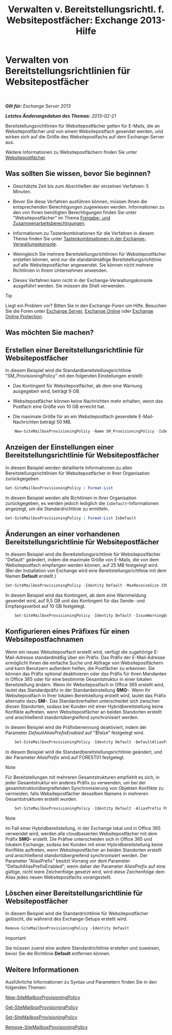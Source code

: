 ﻿---
title: 'Verwalten v. Bereitstellungsrichtl. f. Websitepostfächer: Exchange 2013-Hilfe'
TOCTitle: Verwalten von Bereitstellungsrichtlinien für Websitepostfächer
ms:assetid: 2f160d1a-a031-461f-8d29-c9cd49ca1645
ms:mtpsurl: https://technet.microsoft.com/de-de/library/JJ710340(v=EXCHG.150)
ms:contentKeyID: 50475269
ms.date: 04/24/2018
mtps_version: v=EXCHG.150
ms.translationtype: HT
---

# Verwalten von Bereitstellungsrichtlinien für Websitepostfächer

 

_**Gilt für:** Exchange Server 2013_

_**Letztes Änderungsdatum des Themas:** 2013-02-21_

Bereitstellungsrichtlinien für Websitepostfächer gelten für E-Mails, die an Websitepostfächer und von einem Websitepostfach gesendet werden, und wirken sich auf die Größe des Websitepostfachs auf dem Exchange-Server aus.

Weitere Informationen zu Websitepostfächern finden Sie unter [Websitepostfächer](site-mailboxes-exchange-2013-help.md).

## Was sollten Sie wissen, bevor Sie beginnen?

  - Geschätzte Zeit bis zum Abschließen der einzelnen Verfahren: 5 Minuten.

  - Bevor Sie diese Verfahren ausführen können, müssen Ihnen die entsprechenden Berechtigungen zugewiesen werden. Informationen zu den von Ihnen benötigten Berechtigungen finden Sie unter "Websitepostfächer" im Thema [Freigabe- und Zusammenarbeitsberechtigungen](sharing-and-collaboration-permissions-exchange-2013-help.md).

  - Informationen zu Tastenkombinationen für die Verfahren in diesem Thema finden Sie unter [Tastenkombinationen in der Exchange-Verwaltungskonsole](keyboard-shortcuts-in-the-exchange-admin-center-exchange-online-protection-help.md).

  - Wenngleich Sie mehrere Bereitstellungsrichtlinien für Websitepostfächer erstellen können, wird nur die standardmäßige Bereitstellungsrichtlinie auf alle Websitepostfächer angewendet. Sie können nicht mehrere Richtlinien in Ihrem Unternehmen anwenden.

  - Dieses Verfahren kann nicht in der Exchange-Verwaltungskonsole ausgeführt werden. Sie müssen die Shell verwenden.


> [!TIP]
> Liegt ein Problem vor? Bitten Sie in den Exchange-Foren um Hilfe. Besuchen Sie die Foren unter <A href="https://go.microsoft.com/fwlink/p/?linkid=60612">Exchange Server</A>, <A href="https://go.microsoft.com/fwlink/p/?linkid=267542">Exchange Online</A> oder <A href="https://go.microsoft.com/fwlink/p/?linkid=285351">Exchange Online Protection</A>.



## Was möchten Sie machen?

## Erstellen einer Bereitstellungsrichtlinie für Websitepostfächer

In diesem Beispiel wird die Standardbereitstellungsrichtlinie "SM\_ProvisioningPolicy" mit den folgenden Einstellungen erstellt:

  - Das Kontingent für Websitepostfächer, ab dem eine Warnung ausgegeben wird, beträgt 9 GB.

  - Websitepostfächer können keine Nachrichten mehr erhalten, wenn das Postfach eine Größe von 10 GB erreicht hat.

  - Die maximale Größe für an ein Websitepostfach gesendete E-Mail-Nachrichten beträgt 50 MB.

<!-- end list -->

```powershell
    New-SiteMailboxProvisioningPolicy -Name SM_ProvisioningPolicy -IsDefault -IssueWarningQuota 9GB -ProhibitSendReceiveQuota 10GB -MaxReceiveSize 50MB
```

## Anzeigen der Einstellungen einer Bereitstellungsrichtlinie für Websitepostfächer

In diesem Beispiel werden detaillierte Informationen zu allen Bereitstellungsrichtlinien für Websitepostfächer in Ihrer Organisation zurückgegeben.

```powershell
Get-SiteMailboxProvisioningPolicy | Format-List
```

In diesem Beispiel werden alle Richtlinien in Ihrer Organisation zurückgegeben, es werden jedoch lediglich die `IsDefault`-Informationen angezeigt, um die Standardrichtlinie zu ermitteln.

```powershell
Get-SiteMailboxProvisioningPolicy | Format-List IsDefault
```

## Änderungen an einer vorhandenen Bereitstellungsrichtlinie für Websitepostfächer

In diesem Beispiel wird die Bereitstellungsrichtlinie für Websitepostfächer "Default" geändert, indem die maximale Größe von E-Mails, die von dem Websitepostfach empfangen werden können, auf 25 MB festgelegt wird. (Bei der Installation von Exchange wird eine Bereitstellungsrichtlinie mit dem Namen **Default** erstellt.)

```powershell
Set-SiteMailboxProvisioningPolicy -Identity Default -MaxReceiveSize 25MB
```

In diesem Beispiel wird das Kontingent, ab dem eine Warnmeldung gesendet wird, auf 9,5 GB und das Kontingent für das Sende- und Empfangsverbot auf 10 GB festgelegt.

```powershell
    Set-SiteMailboxProvisioningPolicy -Identity Default -IssueWarningQuota 9GB -ProhibitSendReceiveQuota 10GB
```

## Konfigurieren eines Präfixes für einen Websitepostfachnamen

Wenn ein neues Websitepostfach erstellt wird, verfügt die zugehörige E-Mail-Adresse standardmäßig über ein Präfix. Das Präfix der E-Mail-Adresse ermöglicht Ihnen die einfache Suche und Abfrage von Websitepostfächern und kann Benutzern außerdem helfen, die Postfächer zu erkennen. Sie können das Präfix optional deaktivieren oder das Präfix für Ihren Mandanten in Office 365 oder für eine bestimmte Gesamtstruktur in einer lokalen Bereitstellung ändern. Wenn Ihr Websitepostfach in Office 365 erstellt wird, lautet das Standardpräfix in der Standardeinstellung **SMO-**. Wenn Ihr Websitepostfach in Ihrer lokalen Bereitstellung erstellt wird, lautet das Präfix alternativ dazu **SM-**. Das Standardverhalten unterscheidet sich zwischen diesen Standorten, sodass bei Kunden mit einer Hybridbereitstellung keine Konflikte auftreten, wenn Websitepostfächer an beiden Standorten erstellt und anschließend standortübergreifend synchronisiert werden.

In diesem Beispiel wird die Präfixbenennung deaktiviert, indem der Parameter *DefaultAliasPrefixEnabled* auf "$false" festgelegt wird.

```powershell
    Set-SiteMailboxProvisioningPolicy -Identity Default -DefaultAliasPrefixEnabled $false -AliasPrefix $null
```

In diesem Beispiel wird die Standardbereitstellungsrichtlinie geändert, und der Parameter *AliasPrefix* wird auf FOREST01 festgelegt.


> [!NOTE]
> Für Bereitstellungen mit mehreren Gesamtstrukturen empfiehlt es sich, in jeder Gesamtstruktur ein anderes Präfix zu verwenden, um bei der gesamtstrukturübergreifenden Synchronisierung von Objekten Konflikte zu vermeiden, falls Websitepostfächer desselben Namens in mehreren Gesamtstrukturen erstellt wurden.


```powershell
    Set-SiteMailboxProvisioningPolicy -Identity Default -AliasPrefix FOREST01 -DefaultAliasPrefixEnabled $false
```


> [!NOTE]
> Im Fall einer Hybridbereitstellung, in der Exchange lokal und in Office 365 verwendet wird, werden alle cloudbasierten Websitepostfächer mit dem Präfix <STRONG>SMO-</STRONG> erstellt. Die Präfixe unterscheiden sich in Office 365 und lokalem Exchange, sodass bei Kunden mit einer Hybridbereitstellung keine Konflikte auftreten, wenn Websitepostfächer an beiden Standorten erstellt und anschließend standortübergreifend synchronisiert werden. Der Parameter "AliasPrefix" besitzt Vorrang vor dem Parameter "DefaultAliasPrefixEnabled"; wenn daher der Parameter <EM>AliasPrefix</EM> auf eine gültige, nicht leere Zeichenfolge gesetzt wird, wird diese Zeichenfolge dem Alias jedes neuen Websitepostfachs vorangestellt.



## Löschen einer Bereitstellungsrichtlinie für Websitepostfächer

In diesem Beispiel wird die Standardrichtlinie für Websitepostfächer gelöscht, die während des Exchange-Setups erstellt wird.

```powershell
Remove-SiteMailboxProvisioningPolicy -Identity Default
```


> [!IMPORTANT]
> Sie müssen zuerst eine andere Standardrichtlinie erstellen und zuweisen, bevor Sie die Richtlinie <STRONG>Default</STRONG> entfernen können.



## Weitere Informationen

Ausführliche Informationen zu Syntax und Parametern finden Sie in den folgenden Themen:

[New-SiteMailboxProvisioningPolicy](https://technet.microsoft.com/de-de/library/jj218647\(v=exchg.150\))

[Get-SiteMailboxProvisioningPolicy](https://technet.microsoft.com/de-de/library/jj218617\(v=exchg.150\))

[Set-SiteMailboxProvisioningPolicy](https://technet.microsoft.com/de-de/library/jj218624\(v=exchg.150\))

[Remove-SiteMailboxProvisioningPolicy](https://technet.microsoft.com/de-de/library/jj218672\(v=exchg.150\))

